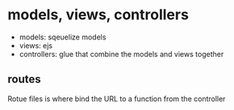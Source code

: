 # models, views, controllers
* models: sqeuelize models
* views: ejs
* controllers: glue that combine the models and views together

## routes
Rotue files is where bind the URL to a function from the controller